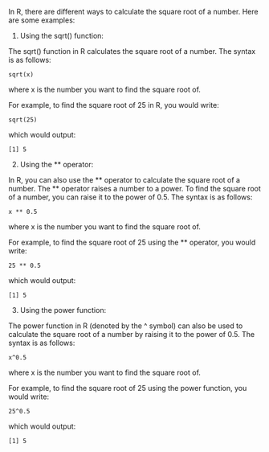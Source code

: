 In R, there are different ways to calculate the square root of a number. Here are some examples:

1. Using the sqrt() function:

The sqrt() function in R calculates the square root of a number. The syntax is as follows:

```
sqrt(x)
```

where x is the number you want to find the square root of. 

For example, to find the square root of 25 in R, you would write:

```
sqrt(25)
```

which would output:

```
[1] 5
```

2. Using the ** operator:

In R, you can also use the ** operator to calculate the square root of a number. The ** operator raises a number to a power. To find the square root of a number, you can raise it to the power of 0.5. The syntax is as follows:

```
x ** 0.5
```

where x is the number you want to find the square root of. 

For example, to find the square root of 25 using the ** operator, you would write:

```
25 ** 0.5
```

which would output:

```
[1] 5
```

3. Using the power function:

The power function in R (denoted by the ^ symbol) can also be used to calculate the square root of a number by raising it to the power of 0.5. The syntax is as follows:

```
x^0.5
```

where x is the number you want to find the square root of.

For example, to find the square root of 25 using the power function, you would write:

```
25^0.5
```

which would output:

```
[1] 5
```